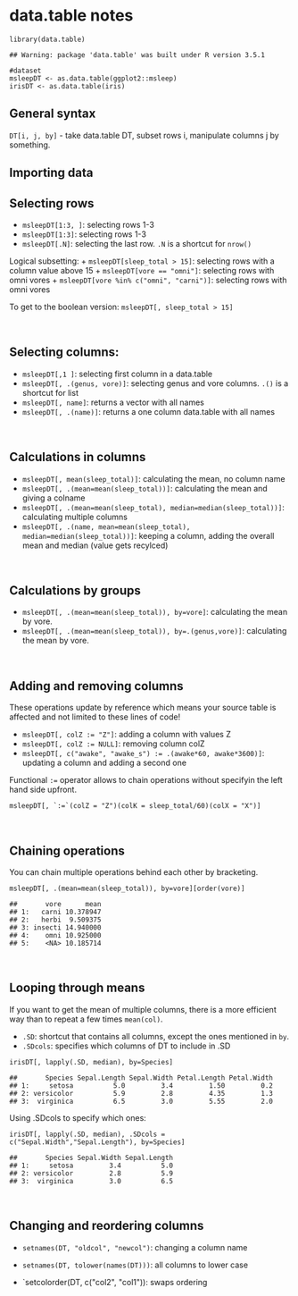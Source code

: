 data.table notes
================

    library(data.table)

    ## Warning: package 'data.table' was built under R version 3.5.1

    #dataset
    msleepDT <- as.data.table(ggplot2::msleep)
    irisDT <- as.data.table(iris)

General syntax
--------------

`DT[i, j, by]` - take data.table DT, subset rows i, manipulate columns j
by something.

Importing data
--------------

Selecting rows
--------------

-   `msleepDT[1:3, ]`: selecting rows 1-3
-   `msleepDT[1:3]`: selecting rows 1-3
-   `msleepDT[.N]`: selecting the last row. `.N` is a shortcut for
    `nrow()`

Logical subsetting: + `msleepDT[sleep_total > 15]`: selecting rows with
a column value above 15 + `msleepDT[vore == "omni"]`: selecting rows
with omni vores + `msleepDT[vore %in% c("omni", "carni")]`: selecting
rows with omni vores

To get to the boolean version: `msleepDT[, sleep_total > 15]`

<br>

Selecting columns:
------------------

-   `msleepDT[,1 ]`: selecting first column in a data.table
-   `msleepDT[, .(genus, vore)]`: selecting genus and vore columns.
    `.()` is a shortcut for list
-   `msleepDT[, name]`: returns a vector with all names
-   `msleepDT[, .(name)]`: returns a one column data.table with all
    names

<br>

Calculations in columns
-----------------------

-   `msleepDT[, mean(sleep_total)]`: calculating the mean, no column
    name
-   `msleepDT[, .(mean=mean(sleep_total))]`: calculating the mean and
    giving a colname
-   `msleepDT[, .(mean=mean(sleep_total), median=median(sleep_total))]`:
    calculating multiple columns
-   `msleepDT[, .(name, mean=mean(sleep_total), median=median(sleep_total))]`:
    keeping a column, adding the overall mean and median (value gets
    recylced)

<br>

Calculations by groups
----------------------

-   `msleepDT[, .(mean=mean(sleep_total)), by=vore]`: calculating the
    mean by vore.
-   `msleepDT[, .(mean=mean(sleep_total)), by=.(genus,vore)]`:
    calculating the mean by vore.

<br>

Adding and removing columns
---------------------------

These operations update by reference which means your source table is
affected and not limited to these lines of code!

-   `msleepDT[, colZ := "Z"]`: adding a column with values Z
-   `msleepDT[, colZ := NULL]`: removing column colZ
-   `msleepDT[, c("awake", "awake_s") := .(awake*60, awake*3600)]`:
    updating a column and adding a second one

Functional `:=` operator allows to chain operations without specifyin
the left hand side upfront.

    msleepDT[, `:=`(colZ = "Z")(colK = sleep_total/60)(colX = "X")]

<br>

Chaining operations
-------------------

You can chain multiple operations behind each other by bracketing.

    msleepDT[, .(mean=mean(sleep_total)), by=vore][order(vore)]

    ##       vore      mean
    ## 1:   carni 10.378947
    ## 2:   herbi  9.509375
    ## 3: insecti 14.940000
    ## 4:    omni 10.925000
    ## 5:    <NA> 10.185714

<br>

Looping through means
---------------------

If you want to get the mean of multiple columns, there is a more
efficient way than to repeat a few times `mean(col)`.

-   `.SD`: shortcut that contains all columns, except the ones mentioned
    in `by`.
-   `.SDcols`: specifies which columns of DT to include in .SD

<!-- -->

    irisDT[, lapply(.SD, median), by=Species]

    ##       Species Sepal.Length Sepal.Width Petal.Length Petal.Width
    ## 1:     setosa          5.0         3.4         1.50         0.2
    ## 2: versicolor          5.9         2.8         4.35         1.3
    ## 3:  virginica          6.5         3.0         5.55         2.0

Using .SDcols to specify which ones:

    irisDT[, lapply(.SD, median), .SDcols = c("Sepal.Width","Sepal.Length"), by=Species]

    ##       Species Sepal.Width Sepal.Length
    ## 1:     setosa         3.4          5.0
    ## 2: versicolor         2.8          5.9
    ## 3:  virginica         3.0          6.5

<br>

Changing and reordering columns
-------------------------------

-   `setnames(DT, "oldcol", "newcol")`: changing a column name
-   `setnames(DT, tolower(names(DT)))`: all columns to lower case

-   \`setcolorder(DT, c("col2", "col1")): swaps ordering
